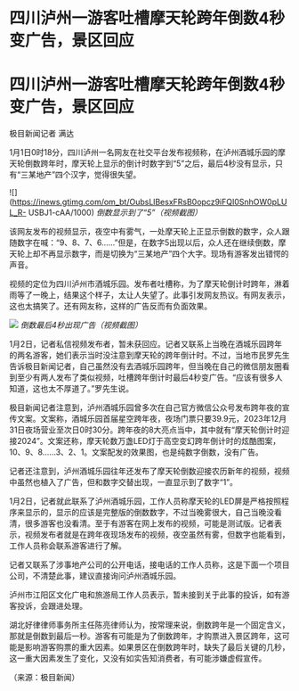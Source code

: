# 四川泸州一游客吐槽摩天轮跨年倒数4秒变广告，景区回应

# 四川泸州一游客吐槽摩天轮跨年倒数4秒变广告，景区回应

极目新闻记者 满达

1月1日0时18分，四川泸州一名网友在社交平台发布视频称，在泸州酒城乐园的摩天轮倒数跨年时，摩天轮上显示的倒计时数字到“5”之后，最后4秒没有显示，只有“三某地产”四个汉字，觉得很失望。

![](https://inews.gtimg.com/om_bt/OubsLlBesxFRsB0opcz9iFQI0SnhOW0pLUL_R-
USBJ1-cAA/1000) _倒数显示到了“5”（视频截图）_

该网友发布的视频显示，夜空中有雾气，一处摩天轮上正显示倒数的数字，众人跟随数字在喊：“9、8、7、6……”但是，在数字5出现以后，众人还在继续倒数，摩天轮上却不再显示数字，而是切换为“三某地产”四个大字。现场有游客发出错愕的声音。

视频的定位为四川泸州市酒城乐园。发布者吐槽称，为了摩天轮倒计时跨年，淋着雨等了一晚上，结果这个样子，太让人失望了。此事引发网友热议。有网友表示，这也太搞笑了。还有网友称，这样的广告反而有负面效果。

![](https://inews.gtimg.com/om_bt/O2YwVpx0_4TPn1wGJk3DPGOkzbDSYVgci_U0yIv7ReEyYAA/1000)
_倒数最后4秒出现广告（视频截图）_

1月2日，记者私信视频发布者，暂未获回应。记者又联系上当晚在酒城乐园跨年的两名游客，她们表示当时没注意到摩天轮的跨年倒计时。不过，当地市民罗先生告诉极目新闻记者，自己虽然没有去酒城乐园跨年，但当晚在自己的微信朋友圈看到至少有两人发布了类似视频，吐槽跨年倒计时最后4秒变广告。“应该有很多人知道，这也太不厚道了。”罗先生说。

极目新闻记者注意到，泸州酒城乐园曾多次在自己官方微信公众号发布跨年夜的宣传文案。文案称，酒城乐园首届星空跨年夜，夜场门票只要39.9元，2023年12月31日夜场营业至次日0时30分。跨年夜的8大亮点当中，其中就有“摩天轮倒计时迎接2024”。文案还称，摩天轮数万盏LED灯于高空变幻跨年倒计时的炫酷图案，10、9、8……3、2、1。文案配发的效果图，也是纯数字倒数，没有广告。

记者还注意到，泸州酒城乐园往年还发布了摩天轮倒数迎接农历新年的视频，视频中虽然也植入了广告，但和数字交替出现，一直显示到了数字“1”。

1月2日，记者就此联系了泸州酒城乐园，工作人员称摩天轮的LED屏是严格按照程序来显示的，显示的应该是完整版的倒数数字，不过当晚雾很大，自己当晚没看清，很多游客也没看清。至于有游客在网上发布的视频，可能是测试版。记者表示，视频发布者就是在跨年夜现场发布的视频，夜空虽然有雾，但数字也能看到，工作人员称会联系游客进行了解。

记者又联系了涉事地产公司的公开电话，接电话的工作人员称，这是下面一个项目公司，不清楚此事，建议直接询问泸州酒城乐园。

泸州市江阳区文化广电和旅游局工作人员表示，暂未接到关于此事的投诉，如有游客投诉，会跟进处理。

湖北好律律师事务所主任陈亮律师认为，按常理来说，倒数跨年是一个固定含义，那就是倒数到最后一秒。游客有可能是为了倒数跨年，才购票进入景区跨年，这可能是影响游客购票的重大因素。如果景区在倒数跨年时，缺失了最后关键的几秒，这一重大因素发生了变化，又没有如实告知消费者，有可能涉嫌虚假宣传。

（来源：极目新闻）

